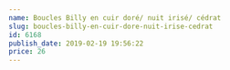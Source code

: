 ```yaml
---
name: Boucles Billy en cuir doré/ nuit irisé/ cédrat
slug: boucles-billy-en-cuir-dore-nuit-irise-cedrat
id: 6168
publish_date: 2019-02-19 19:56:22
price: 26
---
```

